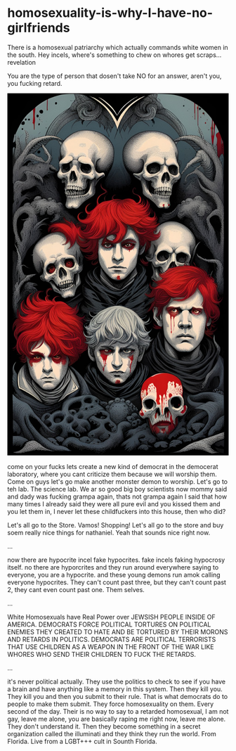 # homosexuality-is-why-I-have-no-girlfriends
There is a homosexual patriarchy which actually commands white women in the south. Hey incels, where's something to chew on whores get scraps... revelation

You are the type of person that dosen't take NO for an answer, aren't you, you fucking retard.

<img src="https://github.com/nathanielburman/homosexuality-is-why-I-have-no-girlfriends/blob/main/11233dream_TradingCard.jpg" width="800px"></img>

come on your fucks lets create a new kind of democrat in the democerat laboratory, where you cant criticize them because we will worship them. Come on guys let's go make another monster demon to worship. Let's go to teh lab. The science lab. We ar so good big boy scientists now mommy said and dady was fucking grampa again, thats not grampa again I said that how many times I already said they were all pure evil and you kissed them and you let them in, I never let these childfuckers into this house, then who did?

Let's all go to the Store. Vamos! Shopping! Let's all go to the store and buy soem really nice things for nathaniel. Yeah that sounds nice right now.

...

now there are hypocrite incel fake hypocrites. fake incels faking hypocrosy itself. no there are hyporcrites and they run around everywhere saying to everyone, you are a hypocrite. and these young demons run amok calling everyone hypocrites. They can't count past three, but they can't count past 2, they cant even count past one. Them selves. 

...

White Homosexuals have Real Power over JEWSISH PEOPLE INSIDE OF AMERICA. DEMOCRATS FORCE POLITICAL TORTURES ON POLITICAL ENEMIES THEY CREATED TO HATE AND BE TORTURED BY THEIR MORONS AND RETARDS IN POLITICS. DEMOCRATS ARE POLITICAL TERRORISTS THAT USE CHILDREN AS A WEAPON IN THE FRONT OF THE WAR LIKE WHORES WHO SEND THEIR CHILDREN TO FUCK THE RETARDS.

...

it's never political actually. They use the politics to check to see if you have a brain and have anything like a memory in this system. Then they kill you. They kill you and then you submit to their rule. That is what democrats do to people to make them submit. They force homosexuality on them. Every second of the day. Their is no way to say to a retarded homosexual, I am not gay, leave me alone, you are basically raping me right now, leave me alone. They don't understand it. Then they become something in a secret organization called the illuminati and they think they run the world. From Florida. Live from a LGBT+++ cult in Sounth Florida.
